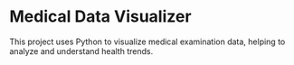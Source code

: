 # Medical Data Visualizer

This project uses Python to visualize medical examination data, helping to analyze and understand health trends.
